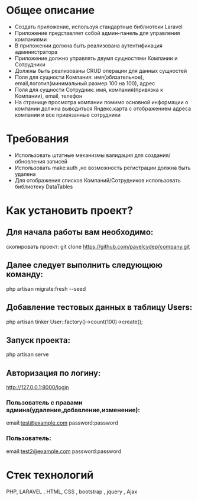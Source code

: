 # Общее описание
-  Создать приложение, используя стандартные библиотеки Laravel
- Приложение представляет собой админ-панель для управления компаниями
- В приложении должна быть реализована аутентификация администратора
- Приложение должно управлять двумя сущностями Компании и Сотрудники
- Должны быть реализованы CRUD операции для данных сущностей
- Поля для сущности Компания: имя(обязательное), email,логотип(минимальный размер
100 на 100), адрес
- Поля для сущности Сотрудник: имя, компания(привязка к Компании), email, телефон
- На странице просмотра компании помимо основной информации о компании должна
выводиться Яндекс.карта с отображением адреса компании и все привязанные
сотрудники
# Требования
- Использовать штатные механизмы валидация для создания/обновления записей
- Использовать make:auth ,но возможность регистрации должна быть удалена
- Для отображения списков Компаний/Сотрудников использовать библиотеку DataTables


Как установить проект?
================
## Для начала работы вам необходимо:
скопировать проект:
git clone https://github.com/pavelcydep/company.git

## Далее следует выполнить следующюю команду:
php artisan migrate:fresh --seed

## Добавление тестовых данных в таблицу Users:
php artisan tinker
User::factory()->count(100)->create();

## Запуск проекта:
php artisan serve

## Авторизация по логину:
 http://127.0.0.1:8000/login

### Пользователь с правами админа(удаление,добавление,изменение):
email:test@example.com
password:password

### Пользователь:
email:test2@example.com
password:password

Стек технологий
===============
PHP, LARAVEL  , HTML, СSS , bootstrap , jquery , Ajax
